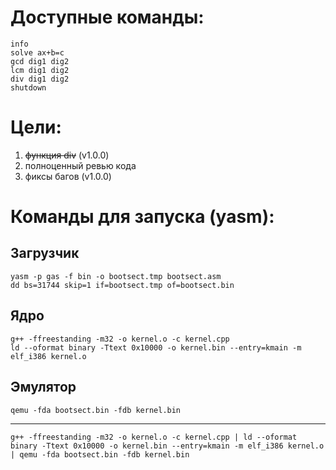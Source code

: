 # Доступные команды:
```
info
solve ax+b=c
gcd dig1 dig2
lcm dig1 dig2
div dig1 dig2
shutdown
```
# Цели:
1) ~~функция div~~ (v1.0.0)
2) полноценный ревью кода
3) фиксы багов (v1.0.0)


# Команды для запуска (yasm):
## Загрузчик
```
yasm -p gas -f bin -o bootsect.tmp bootsect.asm
dd bs=31744 skip=1 if=bootsect.tmp of=bootsect.bin
```
## Ядро
```
g++ -ffreestanding -m32 -o kernel.o -c kernel.cpp
ld --oformat binary -Ttext 0x10000 -o kernel.bin --entry=kmain -m elf_i386 kernel.o
```
## Эмулятор
```
qemu -fda bootsect.bin -fdb kernel.bin
```
___________________
```
g++ -ffreestanding -m32 -o kernel.o -c kernel.cpp | ld --oformat binary -Ttext 0x10000 -o kernel.bin --entry=kmain -m elf_i386 kernel.o | qemu -fda bootsect.bin -fdb kernel.bin
```
